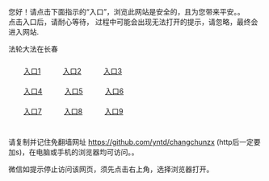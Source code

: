 您好！请点击下面指示的“入口”，浏览此网站是安全的，且为您带来平安。。 <br/>
点击入口后，请耐心等待， 过程中可能会出现无法打开的提示，请忽略，最终会进入网站. </br>

法轮大法在长春<br/>
<div style="padding:10px"><a style="margin:20px" target="_blank" href="https://d3jp7qy7hng9sn.cloudfront.net/2Qpsp?khjuivh" id="ccLink1" rel="nofollow">入口1</a> <a target="_blank" style="margin:20px" href="https://d356vdntj8hx15.cloudfront.net/2Qpsp?xbpmkbok" id="ccLink2" rel="nofollow">入口2</a> <a style="margin:20px" target="_blank" href="https://d1z6970cn2y6zj.cloudfront.net/2Qpsp?yognf" id="ccLink3" rel="nofollow">入口3</a></div>

<div style="padding:10px" ><a style="margin:20px" target="_blank" href="https://d3jp7qy7hng9sn.cloudfront.net/2Qpsp?khjuivh" id="ccLink4" rel="nofollow">入口4</a> <a style="margin:20px" href="https://d356vdntj8hx15.cloudfront.net/2Qpsp?xbpmkbok" target="_blank" id="ccLink5" rel="nofollow">入口5</a> <a style="margin:20px" href="https://d1z6970cn2y6zj.cloudfront.net/2Qpsp?yognf" target="_blank" id="ccLink6" rel="nofollow">入口6</a></div>

<div style="padding:10px"><a style="margin:20px" target="_blank" href="https://d3jp7qy7hng9sn.cloudfront.net/2Qpsp?khjuivh" id="ccLink7" rel="nofollow">入口7</a> <a style="margin:20px" href="https://d356vdntj8hx15.cloudfront.net/2Qpsp?xbpmkbok" target="_blank" id="ccLink8" rel="nofollow">入口8</a> <a style="margin:20px" target="_blank" href="https://d1z6970cn2y6zj.cloudfront.net/2Qpsp?yognf" id="ccLink9" rel="nofollow">入口9</a></div>

<br/>



请复制并记住免翻墙网址 https://github.com/yntd/changchunzx (http后一定要加s)，在电脑或手机的浏览器均可访问。。<br/>

微信如提示停止访问该网页，须先点击右上角，选择浏览器打开。
